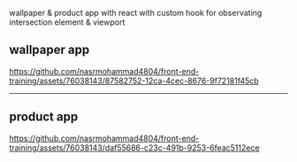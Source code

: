 wallpaper & product app with react with custom hook for observating intersection element & viewport

## wallpaper app
https://github.com/nasrmohammad4804/front-end-training/assets/76038143/87582752-12ca-4cec-8676-9f72181f45cb


--------------------------------------------------------------------------------------

## product app
https://github.com/nasrmohammad4804/front-end-training/assets/76038143/daf55686-c23c-491b-9253-6feac5112ece

